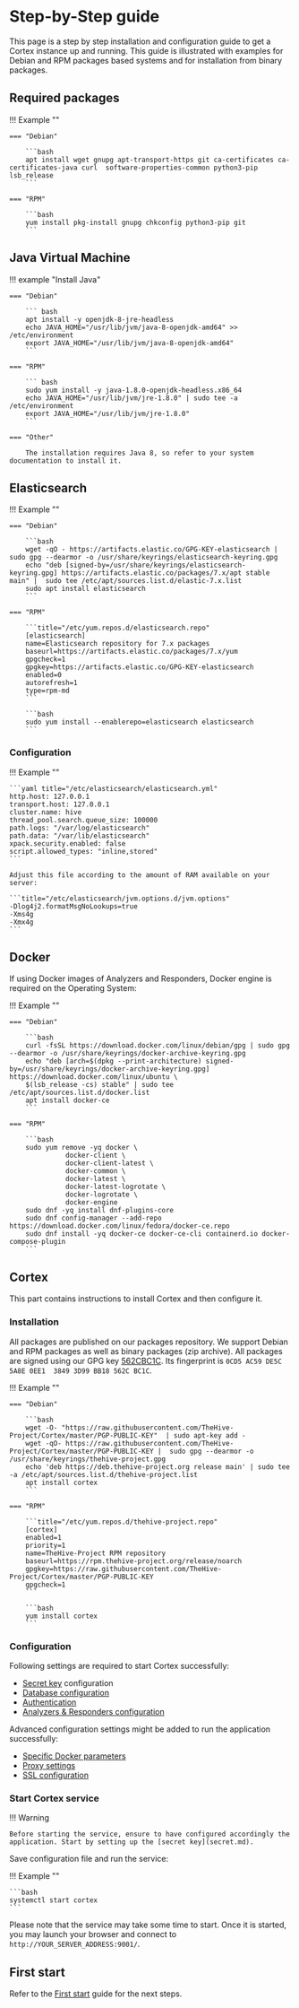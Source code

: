 # Step-by-Step guide

This page is a step by step installation and configuration guide to get a Cortex instance up and running. This guide is illustrated with examples for Debian and RPM packages based systems and for installation from binary packages.


## Required packages

!!! Example "" 

    === "Debian" 

        ```bash
        apt install wget gnupg apt-transport-https git ca-certificates ca-certificates-java curl  software-properties-common python3-pip lsb_release
        ``` 

    === "RPM"

        ```bash
        yum install pkg-install gnupg chkconfig python3-pip git 
        ```

## Java Virtual Machine

!!! example "Install Java"

    === "Debian"

        ``` bash
        apt install -y openjdk-8-jre-headless
        echo JAVA_HOME="/usr/lib/jvm/java-8-openjdk-amd64" >> /etc/environment
        export JAVA_HOME="/usr/lib/jvm/java-8-openjdk-amd64"
        ```

    === "RPM"

        ``` bash
        sudo yum install -y java-1.8.0-openjdk-headless.x86_64
        echo JAVA_HOME="/usr/lib/jvm/jre-1.8.0" | sudo tee -a /etc/environment
        export JAVA_HOME="/usr/lib/jvm/jre-1.8.0"
        ```

    === "Other"

        The installation requires Java 8, so refer to your system documentation to install it.



## Elasticsearch

!!! Example ""

    === "Debian"

        ```bash
        wget -qO - https://artifacts.elastic.co/GPG-KEY-elasticsearch |  sudo gpg --dearmor -o /usr/share/keyrings/elasticsearch-keyring.gpg
        echo "deb [signed-by=/usr/share/keyrings/elasticsearch-keyring.gpg] https://artifacts.elastic.co/packages/7.x/apt stable main" |  sudo tee /etc/apt/sources.list.d/elastic-7.x.list 
        sudo apt install elasticsearch   
        ```

    === "RPM"

        ```title="/etc/yum.repos.d/elasticsearch.repo"
        [elasticsearch]
        name=Elasticsearch repository for 7.x packages
        baseurl=https://artifacts.elastic.co/packages/7.x/yum
        gpgcheck=1
        gpgkey=https://artifacts.elastic.co/GPG-KEY-elasticsearch
        enabled=0
        autorefresh=1
        type=rpm-md
        ```

        ```bash
        sudo yum install --enablerepo=elasticsearch elasticsearch
        ```

### Configuration 

!!! Example "" 

    ```yaml title="/etc/elasticsearch/elasticsearch.yml"
    http.host: 127.0.0.1
    transport.host: 127.0.0.1
    cluster.name: hive
    thread_pool.search.queue_size: 100000
    path.logs: "/var/log/elasticsearch"
    path.data: "/var/lib/elasticsearch"
    xpack.security.enabled: false
    script.allowed_types: "inline,stored"
    ```

    Adjust this file according to the amount of RAM available on your server: 

    ```title="/etc/elasticsearch/jvm.options.d/jvm.options"
    -Dlog4j2.formatMsgNoLookups=true
    -Xms4g
    -Xmx4g
    ```

## Docker

If using Docker images of Analyzers and Responders, Docker engine is required on the Operating System: 

!!! Example ""

    === "Debian"

        ```bash
        curl -fsSL https://download.docker.com/linux/debian/gpg | sudo gpg --dearmor -o /usr/share/keyrings/docker-archive-keyring.gpg
        echo "deb [arch=$(dpkg --print-architecture) signed-by=/usr/share/keyrings/docker-archive-keyring.gpg] https://download.docker.com/linux/ubuntu \
        $(lsb_release -cs) stable" | sudo tee /etc/apt/sources.list.d/docker.list
        apt install docker-ce
        ```

    === "RPM"
        
        ```bash
        sudo yum remove -yq docker \
                  docker-client \
                  docker-client-latest \
                  docker-common \
                  docker-latest \
                  docker-latest-logrotate \
                  docker-logrotate \
                  docker-engine
        sudo dnf -yq install dnf-plugins-core
        sudo dnf config-manager --add-repo https://download.docker.com/linux/fedora/docker-ce.repo
        sudo dnf install -yq docker-ce docker-ce-cli containerd.io docker-compose-plugin
        ```


## Cortex

This part contains instructions to install Cortex and then configure it.

### Installation

All packages are published on our packages repository. We support Debian and RPM packages as well as binary packages (zip archive). All packages are signed using our GPG key [562CBC1C](https://raw.githubusercontent.com/TheHive-Project/Cortex/master/PGP-PUBLIC-KEY). Its fingerprint is `0CD5 AC59 DE5C 5A8E 0EE1  3849 3D99 BB18 562C BC1C`.

!!! Example ""

    === "Debian"
 
        ```bash
        wget -O- "https://raw.githubusercontent.com/TheHive-Project/Cortex/master/PGP-PUBLIC-KEY"  | sudo apt-key add -
        wget -qO- https://raw.githubusercontent.com/TheHive-Project/Cortex/master/PGP-PUBLIC-KEY |  sudo gpg --dearmor -o /usr/share/keyrings/thehive-project.gpg
        echo 'deb https://deb.thehive-project.org release main' | sudo tee -a /etc/apt/sources.list.d/thehive-project.list
        apt install cortex
        ```
 
    === "RPM"

        ```title="/etc/yum.repos.d/thehive-project.repo"
        [cortex]
        enabled=1
        priority=1
        name=TheHive-Project RPM repository
        baseurl=https://rpm.thehive-project.org/release/noarch
        gpgkey=https://raw.githubusercontent.com/TheHive-Project/Cortex/master/PGP-PUBLIC-KEY
        gpgcheck=1
        ```

        ```bash
        yum install cortex
        ```

### Configuration

Following settings are required to start Cortex successfully:

- [Secret key](secret.md) configuration
- [Database configuration](database.md)
- [Authentication](authentication.md)
- [Analyzers & Responders configuration](analyzers-responders.md)

Advanced configuration settings might be added to run the application successfully: 

- [Specific Docker parameters](docker.md)
- [Proxy settings](proxy-settings.md)
- [SSL configuration](ssl.md)

### Start Cortex service

!!! Warning

    Before starting the service, ensure to have configured accordingly the application. Start by setting up the [secret key](secret.md).

Save configuration file and run the service:

!!! Example "" 

    ```bash
    systemctl start cortex
    ```

Please note that the service may take some time to start. Once it is started, you may launch your browser and connect to `http://YOUR_SERVER_ADDRESS:9001/`. 

## First start

Refer to the [First start](../user-guides/first-start.md) guide for the next steps.

